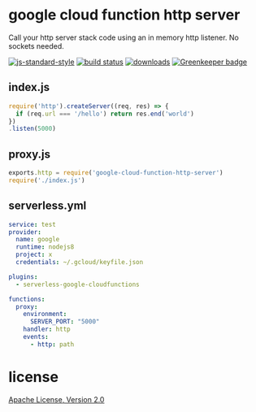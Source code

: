 # google cloud function http server

Call your http server stack code using an in memory http listener. No sockets needed.

[![js-standard-style](https://img.shields.io/badge/code_style-standard-brightgreen.svg)](https://github.com/feross/standard)
[![build status](https://api.travis-ci.org/JamesKyburz/google-cloud-function-http-server.svg)](https://travis-ci.org/JamesKyburz/google-cloud-function-http-server)
[![downloads](https://img.shields.io/npm/dm/google-cloud-function-http-server.svg)](https://npmjs.org/package/google-cloud-function-http-server)
[![Greenkeeper badge](https://badges.greenkeeper.io/JamesKyburz/google-cloud-function-http-server.svg)](https://greenkeeper.io/)

## index.js

```javascript
require('http').createServer((req, res) => {
  if (req.url === '/hello') return res.end('world')
})
.listen(5000)
```

## proxy.js

```javascript
exports.http = require('google-cloud-function-http-server')
require('./index.js')
```

## serverless.yml

```yaml
service: test
provider:
  name: google
  runtime: nodejs8
  project: x
  credentials: ~/.gcloud/keyfile.json

plugins:
  - serverless-google-cloudfunctions

functions:
  proxy:
    environment:
      SERVER_PORT: "5000"
    handler: http
    events:
      - http: path
```

# license

[Apache License, Version 2.0](LICENSE)

